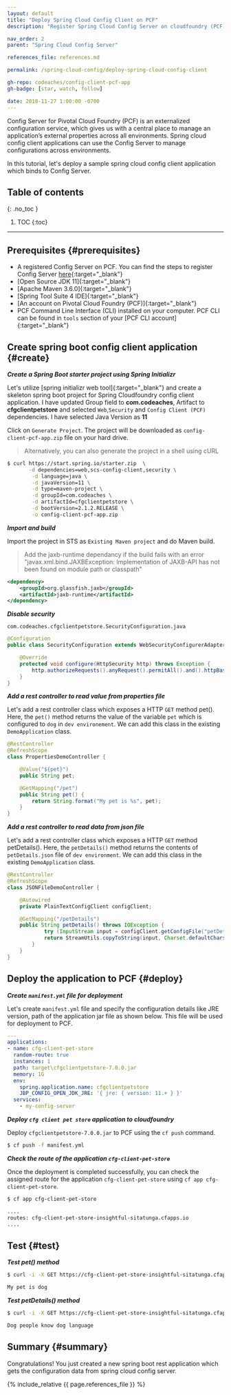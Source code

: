 ```yaml
---
layout: default
title: "Deploy Spring Cloud Config Client on PCF"
description: "Register Spring Cloud Config Server on cloudfoundry (PCF)"

nav_order: 2
parent: "Spring Cloud Config Server"

references_file: references.md

permalink: /spring-cloud-config/deploy-spring-cloud-config-client

gh-repo: codeaches/config-client-pcf-app
gh-badge: [star, watch, follow]

date: 2018-11-27 1:00:00 -0700
---
```


Config Server for Pivotal Cloud Foundry (PCF) is an externalized configuration service, which gives us with a central place to manage an application’s external properties across all environments.
Spring cloud config client applications can use the Config Server to manage configurations across environments.

In this tutorial, let's deploy a sample spring cloud config client application which binds to Config Server.

## Table of contents
{: .no_toc }

1. TOC
{:toc}

---

## Prerequisites {#prerequisites}

 - A registered Config Server on PCF. You can find the steps to register Config Server [here](/register-spring-cloud-config-server){:target="_blank"}
 - [Open Source JDK 11]{:target="_blank"}
 - [Apache Maven 3.6.0]{:target="_blank"}
 - [Spring Tool Suite 4 IDE]{:target="_blank"}
 - [An account on Pivotal Cloud Foundry (PCF)]{:target="_blank"}
 - PCF Command Line Interface (CLI) installed on your computer. PCF CLI can be found in `tools` section of your [PCF CLI account]{:target="_blank"}


## Create spring boot config client application {#create}

***Create a Spring Boot starter project using Spring Initializr***

Let's utilize [spring initializr web tool]{:target="_blank"} and create a skeleton spring boot project for Spring Cloudfoundry config client application. I have updated Group field to **com.codeaches**, Artifact to **cfgclientpetstore** and selected `Web`,`Security` and `Config Client (PCF)` dependencies. I have selected Java Version as **11**

Click on `Generate Project`. The project will be downloaded as `config-client-pcf-app.zip` file on your hard drive.

>Alternatively, you can also generate the project in a shell using cURL

```sh
$ curl https://start.spring.io/starter.zip  \
       -d dependencies=web,scs-config-client,security \
        -d language=java \
        -d javaVersion=11 \
        -d type=maven-project \
        -d groupId=com.codeaches \
        -d artifactId=cfgclientpetstore \
        -d bootVersion=2.1.2.RELEASE \
        -o config-client-pcf-app.zip
```

***Import and build***

Import the project in STS as `Existing Maven project` and do Maven build.

> Add the jaxb-runtime dependancy if the build fails with an error "javax.xml.bind.JAXBException: Implementation of JAXB-API has not been found on module path or classpath"

```xml
<dependency>
    <groupId>org.glassfish.jaxb</groupId>
    <artifactId>jaxb-runtime</artifactId>
</dependency>
```

***Disable security***

`com.codeaches.cfgclientpetstore.SecurityConfiguration.java`

```java
@Configuration
public class SecurityConfiguration extends WebSecurityConfigurerAdapter {

    @Override
    protected void configure(HttpSecurity http) throws Exception {
        http.authorizeRequests().anyRequest().permitAll().and().httpBasic().disable().csrf().disable();
    }
}
```

***Add a rest controller to read value from properties file***

Let's add a rest controller class which exposes a HTTP `GET` method pet(). Here, the `pet()` method returns the value of the variable `pet` which is configured to `dog` in `dev environement`.
We can add this class in the existing `DemoApplication` class.

```java
@RestController
@RefreshScope
class PropertiesDemoController {

    @Value("${pet}")
    public String pet;

    @GetMapping("/pet")
    public String pet() {
        return String.format("My pet is %s", pet);
    }
}
```

***Add a rest controller to read data from json file***

Let's add a rest controller class which exposes a HTTP `GET` method petDetails(). Here, the `petDetails()` method returns the contents of `petDetails.json` file of `dev environment`.
We can add this class in the existing `DemoApplication` class.

```java
@RestController
@RefreshScope
class JSONFileDemoController {

    @Autowired
    private PlainTextConfigClient configClient;

    @GetMapping("/petDetails")
    public String petDetails() throws IOException {
            try (InputStream input = configClient.getConfigFile("petDetails.json").getInputStream()) {
            return StreamUtils.copyToString(input, Charset.defaultCharset());
        }
    }
}
```

## Deploy the application to PCF {#deploy}

***Create ``manifest.yml`` file for deployment***

Let's create `manifest.yml` file and specify the configuration details like JRE version, path of the application jar file as shown below. This file will be used for deployment to PCF.

```yml
---
applications:
- name: cfg-client-pet-store
  random-route: true
  instances: 1
  path: target\cfgclientpetstore-7.0.0.jar
  memory: 1G
  env:
    spring.application.name: cfgclientpetstore
    JBP_CONFIG_OPEN_JDK_JRE: '{ jre: { version: 11.+ } }'
  services:
    - my-config-server
```

***Deploy ``cfg client pet store`` application to cloudfoundry***

Deploy `cfgclientpetstore-7.0.0.jar` to PCF using the `cf push` command.

```sh
$ cf push -f manifest.yml
```

***Check the route of the application ``cfg-client-pet-store``***

Once the deployment is completed successfully, you can check the assigned route for the application ``cfg-client-pet-store`` using ``cf app cfg-client-pet-store``.

```sh
$ cf app cfg-client-pet-store

....
routes: cfg-client-pet-store-insightful-sitatunga.cfapps.io
....
```

## Test {#test}

***Test pet() method***

```sh
$ curl -i -X GET https://cfg-client-pet-store-insightful-sitatunga.cfapps.io/pet

My pet is dog
```

***Test petDetails() method***

```sh
$ curl -i -X GET https://cfg-client-pet-store-insightful-sitatunga.cfapps.io/petDetails

Dog people know dog language
```

## Summary {#summary}

Congratulations! You just created a new spring boot rest application which gets the configuration data from spring cloud config server.

{% include_relative {{ page.references_file }} %}
